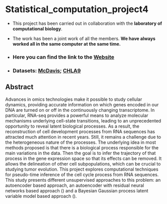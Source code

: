 # Statistical_computation_project4

* This project has been carried out in collaboration with the **laboratory of computational biology**.

* The work has been a joint work of all the members. **We have always worked all in the same computer at the same time.**

* ### Here you can find the link to the [Website](https://lucarossi9.github.io/statistical_computation_4_website/)

* ### Datasets:  [McDavis](https://journals.plos.org/ploscompbiol/article?id=10.1371/journal.pcbi.1003696#s4); [CHLA9](https://www.ncbi.nlm.nih.gov/geo/query/acc.cgi?acc=GSE146221)

## Abstract

Advances in omics technologies make it possible to study cellular dynamics, providing accurate information on which genes encoded in our DNA are turned on or off in the continuously changing transcriptome. In particular, RNA-seq provides a powerful means to analyze molecular mechanisms underlying cell-state transitions, leading to an unprecedented opportunity to reveal latent biological processes. As a result, the reconstruction of cell development processes from RNA sequences has attracted much attention in recent years. Still, it remains a challenge due to the heterogeneous nature of the processes. The underlying idea in most methods proposed is that there is a biological process responsible for the main variations in the data. Then the goal is to infer the trajectory of that process in the gene expression space so that its effects can be removed. It allows the delineation of other cell subpopulations, which can be crucial to studying tumor evolution. This project explores computational techniques for pseudo-time inference of the cell cycle process from RNA sequences. This study presents different unsupervised approaches to this problem: an autoencoder based approach, an autoencoder with residual neural networks based approach () and a Bayesian Gaussian process latent variable model based approach ().
